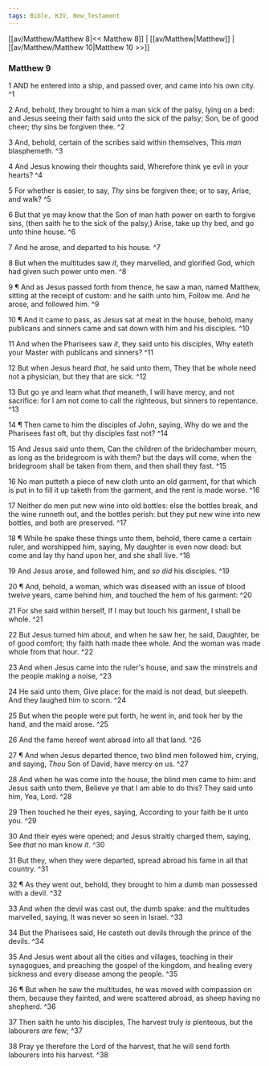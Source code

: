 ```yaml
---
tags: Bible, KJV, New_Testament
---
```


[[av/Matthew/Matthew 8|<< Matthew 8]] | [[av/Matthew|Matthew]] | [[av/Matthew/Matthew 10|Matthew 10 >>]]

### Matthew 9

1 AND he entered into a ship, and passed over, and came into his own city. ^1

2 And, behold, they brought to him a man sick of the palsy, lying on a bed: and Jesus seeing their faith said unto the sick of the palsy; Son, be of good cheer; thy sins be forgiven thee. ^2

3 And, behold, certain of the scribes said within themselves, This _man_ blasphemeth. ^3

4 And Jesus knowing their thoughts said, Wherefore think ye evil in your hearts? ^4

5 For whether is easier, to say, _Thy_ sins be forgiven thee; or to say, Arise, and walk? ^5

6 But that ye may know that the Son of man hath power on earth to forgive sins, (then saith he to the sick of the palsy,) Arise, take up thy bed, and go unto thine house. ^6

7 And he arose, and departed to his house. ^7

8 But when the multitudes saw _it_, they marvelled, and glorified God, which had given such power unto men. ^8

9 ¶ And as Jesus passed forth from thence, he saw a man, named Matthew, sitting at the receipt of custom: and he saith unto him, Follow me. And he arose, and followed him. ^9

10 ¶ And it came to pass, as Jesus sat at meat in the house, behold, many publicans and sinners came and sat down with him and his disciples. ^10

11 And when the Pharisees saw _it_, they said unto his disciples, Why eateth your Master with publicans and sinners? ^11

12 But when Jesus heard _that_, he said unto them, They that be whole need not a physician, but they that are sick. ^12

13 But go ye and learn what _that_ meaneth, I will have mercy, and not sacrifice: for I am not come to call the righteous, but sinners to repentance. ^13

14 ¶ Then came to him the disciples of John, saying, Why do we and the Pharisees fast oft, but thy disciples fast not? ^14

15 And Jesus said unto them, Can the children of the bridechamber mourn, as long as the bridegroom is with them? but the days will come, when the bridegroom shall be taken from them, and then shall they fast. ^15

16 No man putteth a piece of new cloth unto an old garment, for that which is put in to fill it up taketh from the garment, and the rent is made worse. ^16

17 Neither do men put new wine into old bottles: else the bottles break, and the wine runneth out, and the bottles perish: but they put new wine into new bottles, and both are preserved. ^17

18 ¶ While he spake these things unto them, behold, there came a certain ruler, and worshipped him, saying, My daughter is even now dead: but come and lay thy hand upon her, and she shall live. ^18

19 And Jesus arose, and followed him, and _so_ _did_ his disciples. ^19

20 ¶ And, behold, a woman, which was diseased with an issue of blood twelve years, came behind _him_, and touched the hem of his garment: ^20

21 For she said within herself, If I may but touch his garment, I shall be whole. ^21

22 But Jesus turned him about, and when he saw her, he said, Daughter, be of good comfort; thy faith hath made thee whole. And the woman was made whole from that hour. ^22

23 And when Jesus came into the ruler's house, and saw the minstrels and the people making a noise, ^23

24 He said unto them, Give place: for the maid is not dead, but sleepeth. And they laughed him to scorn. ^24

25 But when the people were put forth, he went in, and took her by the hand, and the maid arose. ^25

26 And the fame hereof went abroad into all that land. ^26

27 ¶ And when Jesus departed thence, two blind men followed him, crying, and saying, _Thou_ Son of David, have mercy on us. ^27

28 And when he was come into the house, the blind men came to him: and Jesus saith unto them, Believe ye that I am able to do this? They said unto him, Yea, Lord. ^28

29 Then touched he their eyes, saying, According to your faith be it unto you. ^29

30 And their eyes were opened; and Jesus straitly charged them, saying, See _that_ no man know _it_. ^30

31 But they, when they were departed, spread abroad his fame in all that country. ^31

32 ¶ As they went out, behold, they brought to him a dumb man possessed with a devil. ^32

33 And when the devil was cast out, the dumb spake: and the multitudes marvelled, saying, It was never so seen in Israel. ^33

34 But the Pharisees said, He casteth out devils through the prince of the devils. ^34

35 And Jesus went about all the cities and villages, teaching in their synagogues, and preaching the gospel of the kingdom, and healing every sickness and every disease among the people. ^35

36 ¶ But when he saw the multitudes, he was moved with compassion on them, because they fainted, and were scattered abroad, as sheep having no shepherd. ^36

37 Then saith he unto his disciples, The harvest truly _is_ plenteous, but the labourers _are_ few; ^37

38 Pray ye therefore the Lord of the harvest, that he will send forth labourers into his harvest. ^38
